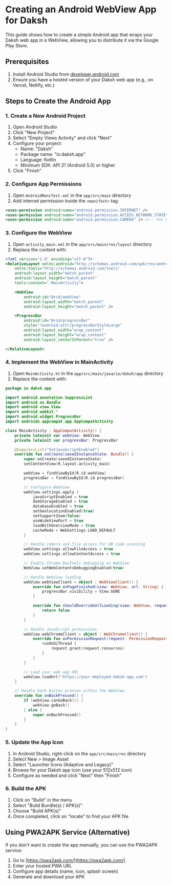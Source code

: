 # Creating an Android WebView App for Daksh

This guide shows how to create a simple Android app that wraps your Daksh web app in a WebView, allowing you to distribute it via the Google Play Store.

## Prerequisites

1. Install Android Studio from [developer.android.com](https://developer.android.com/studio)
2. Ensure you have a hosted version of your Daksh web app (e.g., on Vercel, Netlify, etc.)

## Steps to Create the Android App

### 1. Create a New Android Project

1. Open Android Studio
2. Click "New Project"
3. Select "Empty Views Activity" and click "Next"
4. Configure your project:
   - Name: "Daksh"
   - Package name: "io.daksh.app"
   - Language: Kotlin
   - Minimum SDK: API 21 (Android 5.0) or higher
5. Click "Finish"

### 2. Configure App Permissions

1. Open `AndroidManifest.xml` in the `app/src/main` directory
2. Add internet permission inside the `<manifest>` tag:

```xml
<uses-permission android:name="android.permission.INTERNET" />
<uses-permission android:name="android.permission.ACCESS_NETWORK_STATE" />
<uses-permission android:name="android.permission.CAMERA" /> <!-- For QR scanning -->
```

### 3. Configure the WebView

1. Open `activity_main.xml` in the `app/src/main/res/layout` directory
2. Replace the content with:

```xml
<?xml version="1.0" encoding="utf-8"?>
<RelativeLayout xmlns:android="http://schemas.android.com/apk/res/android"
    xmlns:tools="http://schemas.android.com/tools"
    android:layout_width="match_parent"
    android:layout_height="match_parent"
    tools:context=".MainActivity">

    <WebView
        android:id="@+id/webView"
        android:layout_width="match_parent"
        android:layout_height="match_parent" />

    <ProgressBar
        android:id="@+id/progressBar"
        style="?android:attr/progressBarStyleLarge"
        android:layout_width="wrap_content"
        android:layout_height="wrap_content"
        android:layout_centerInParent="true" />

</RelativeLayout>
```

### 4. Implement the WebView in MainActivity

1. Open `MainActivity.kt` in the `app/src/main/java/io/daksh/app` directory
2. Replace the content with:

```kotlin
package io.daksh.app

import android.annotation.SuppressLint
import android.os.Bundle
import android.view.View
import android.webkit.*
import android.widget.ProgressBar
import androidx.appcompat.app.AppCompatActivity

class MainActivity : AppCompatActivity() {
    private lateinit var webView: WebView
    private lateinit var progressBar: ProgressBar

    @SuppressLint("SetJavaScriptEnabled")
    override fun onCreate(savedInstanceState: Bundle?) {
        super.onCreate(savedInstanceState)
        setContentView(R.layout.activity_main)

        webView = findViewById(R.id.webView)
        progressBar = findViewById(R.id.progressBar)

        // Configure WebView
        webView.settings.apply {
            javaScriptEnabled = true
            domStorageEnabled = true
            databaseEnabled = true
            setGeolocationEnabled(true)
            setSupportZoom(false)
            useWideViewPort = true
            loadWithOverviewMode = true
            cacheMode = WebSettings.LOAD_DEFAULT
        }

        // Handle camera and file access for QR code scanning
        webView.settings.allowFileAccess = true
        webView.settings.allowContentAccess = true

        // Enable Chrome DevTools debugging on WebView
        WebView.setWebContentsDebuggingEnabled(true)

        // Handle WebView loading
        webView.webViewClient = object : WebViewClient() {
            override fun onPageFinished(view: WebView, url: String) {
                progressBar.visibility = View.GONE
            }

            override fun shouldOverrideUrlLoading(view: WebView, request: WebResourceRequest): Boolean {
                return false
            }
        }

        // Handle JavaScript permissions
        webView.webChromeClient = object : WebChromeClient() {
            override fun onPermissionRequest(request: PermissionRequest) {
                runOnUiThread {
                    request.grant(request.resources)
                }
            }
        }

        // Load your web app URL
        webView.loadUrl("https://your-deployed-daksh-app.com")
    }

    // Handle back button presses within the WebView
    override fun onBackPressed() {
        if (webView.canGoBack()) {
            webView.goBack()
        } else {
            super.onBackPressed()
        }
    }
}
```

### 5. Update the App Icon

1. In Android Studio, right-click on the `app/src/main/res` directory
2. Select New > Image Asset
3. Select "Launcher Icons (Adaptive and Legacy)"
4. Browse for your Daksh app icon (use your 512x512 icon)
5. Configure as needed and click "Next" then "Finish"

### 6. Build the APK

1. Click on "Build" in the menu
2. Select "Build Bundle(s) / APK(s)"
3. Choose "Build APK(s)"
4. Once completed, click on "locate" to find your APK file

## Using PWA2APK Service (Alternative)

If you don't want to create the app manually, you can use the PWA2APK service:

1. Go to [https://pwa2apk.com/](https://pwa2apk.com/)
2. Enter your hosted PWA URL
3. Configure app details (name, icon, splash screen)
4. Generate and download your APK